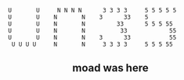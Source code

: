 
          U       U     N N N N      3 3 3 3     5 5 5 5 5
          U       U    N       N    3      33    5
          U       U    N       N         33      5 5 5 55
          U       U    N       N          33            55
          U       U    N       N    3      33           55
           U U U U     N       N     3 3 3 3     5 5 5 55
  




<!---
UNES01/UNES01 is a ✨ special ✨ repository because its `README.md` (this file) appears on your GitHub profile.
You can click the Preview link to take a look at your changes.
--->


<h2 align="center">moad was here</h2>
<div align="center"  src="https://github.com/UNES01/UNES01/blob/main/giphy.gif"></div>

